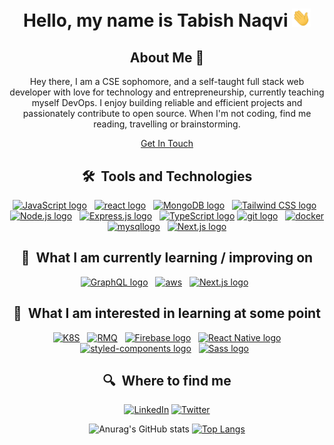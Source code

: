 <div align="center">
<h1> Hello, my name is Tabish Naqvi <img src="https://github.com/ABSphreak/ABSphreak/blob/master/gifs/Hi.gif" width="30"></h1>
  
## About Me 🚀
Hey there, I am a CSE sophomore, and a self-taught full stack web developer with love for technology and entrepreneurship, currently teaching myself DevOps. I enjoy building reliable and efficient projects and passionately contribute to open source. When I'm not coding, find me reading, travelling or brainstorming.

<a href="mailto:tabish.naqvi2003@gmail.com">Get In Touch</a>
## 🛠  Tools and Technologies

<a name="learning-now"></a>

[<img src="https://img.shields.io/badge/JavaScript-282C34?logo=javascript&logoColor=F7DF1E" alt="JavaScript logo" title="JavaScript" height="25" />][tech_tools_anchor]
&nbsp;
[<img src="https://img.shields.io/badge/React-282C34?logo=react&logoColor=cyan" alt="react logo" title="react" height="25" />][learning_next_anchor]
&nbsp;
[<img src="https://img.shields.io/badge/MongoDB-282C34?logo=mongodb&logoColor=47A248" alt="MongoDB logo" title="MongoDB" height="25" />][learning_next_anchor]
&nbsp;
[<img src="https://img.shields.io/badge/Tailwind%20CSS-282C34?logo=tailwind-css&logoColor=38B2AC" alt="Tailwind CSS logo" title="Tailwind CSS" height="25" />][learning_next_anchor]
&nbsp;
[<img src="https://img.shields.io/badge/Node.js-282C34?logo=node.js&logoColor=339933" alt="Node.js logo" title="Node.js" height="25" />][learning_next_anchor]
&nbsp;
[<img src="https://img.shields.io/badge/Express-282C34?logo=express&logoColor=FFFFFF" alt="Express.js logo" title="Express.js" height="25" />][learning_next_anchor]
&nbsp;
[<img src="https://img.shields.io/badge/TypeScript-282C34?logo=typescript&logoColor=3178C6" alt="TypeScript logo" title="TypeScript" height="25" />][tech_tools_anchor]
[<img src="https://img.shields.io/badge/git-282C34?logo=git&logoColor=F05032" alt="git logo" title="git" height="25" />][tech_tools_anchor]
&nbsp;
[<img src="https://img.shields.io/badge/docker-282C34?logo=docker&logoColor=blue" alt="docker" title="docker" height="25" />][learning_now_anchor]
&nbsp;
[<img src="https://img.shields.io/badge/MySQL-282C34?logo=mysql" alt="mysqllogo" title="MySQL" height="25" />][learning_now_anchor]
&nbsp;
[<img src="https://img.shields.io/badge/Next.js-282C34?logo=next.js&logoColor=FFFFFF" alt="Next.js logo" title="Next.js" height="25" />][learning_next_anchor]
&nbsp;

<a name="learning-next"></a>

## 📖  What I am currently learning / improving on

[<img src="https://img.shields.io/badge/GraphQL-282C34?logo=graphql&logoColor=E10098" alt="GraphQL logo" title="GraphQL" height="25" />][learning_next_anchor]
&nbsp;
[<img src="https://img.shields.io/badge/AWS-282C34?logo=amazon" alt="aws" title="Amazon Web Services" height="25" />][learning_now_anchor]
&nbsp;
[<img src="https://img.shields.io/badge/Go-282C34?logo=Go&logoColor=cyan" alt="Next.js logo" title="Go" height="25" />][learning_next_anchor]
&nbsp;

## 👾  What I am interested in learning at some point

[<img src="https://img.shields.io/badge/Kubernetes-282C34?logo=Kubernetes&logoColor=blue" alt="K8S" title="kubernetes" height="25" />][learning_next_anchor]
&nbsp;
[<img src="https://img.shields.io/badge/RabbitMQ-282C34?logo=RabbitMQ" alt="RMQ" title="RabbitMQ" height="25" />][learning_next_anchor]
&nbsp;
[<img src="https://img.shields.io/badge/Firebase-282C34?logo=firebase&logoColor=FFCA28" alt="Firebase logo" title="Firebase" height="25" />][learning_now_anchor]
&nbsp;
[<img src="https://img.shields.io/badge/React Native-282C34?logo=react&logoColor=61DAFB" alt="React Native logo" title="React Native" height="25" />][tech_tools_anchor]
[<img src="https://img.shields.io/static/v1?label=&message=styled-components&color=282C34&logo=styled-components&logoColor=DB7093" alt="styled-components logo" title="styled-components" height="25" />][learning_now_anchor]
&nbsp;
[<img src="https://img.shields.io/badge/Sass-282C34?logo=sass&logoColor=CC6699" alt="Sass logo" title="Sass" height="25" />][learning_next_anchor]
&nbsp;

[tech_tools_anchor]: #bonjour--
[learning_now_anchor]: #learning-now
[learning_next_anchor]: #learning-next
## 🔍  Where to find me

<a href = "https://www.linkedin.com/in/tabish-naqvi-a4a723103/">![LinkedIn](https://img.shields.io/badge/linkedin-%230077B5.svg?style=for-the-badge&logo=linkedin&logoColor=white)</a>    <a href = "https://twitter.com/gunhawke23">![Twitter](https://img.shields.io/badge/Twitter-%231DA1F2.svg?style=for-the-badge&logo=Twitter&logoColor=white)</a>


![Anurag's GitHub stats](https://github-readme-stats.vercel.app/api?username=tabishnaqvi1311&theme=calm\&rank_icon=github)
[![Top Langs](https://github-readme-stats.vercel.app/api/top-langs/?username=tabishnaqvi1311&layout=donut)](https://github.com/anuraghazra/github-readme-stats)
</div>
